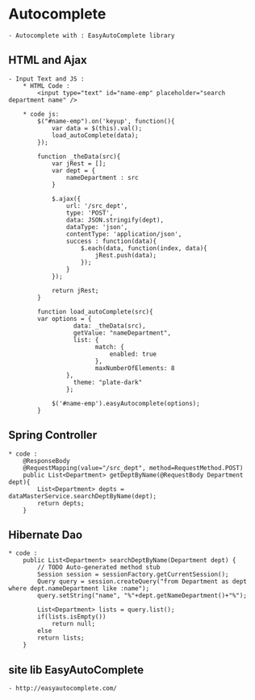 # Autocomplete
	- Autocomplete with : EasyAutoComplete library 

## HTML and Ajax 
	- Input Text and JS :
		* HTML Code : 
			<input type="text" id="name-emp" placeholder="search department name" />
			
		* code js: 
			$("#name-emp").on('keyup', function(){
				var data = $(this).val();
				load_autoComplete(data);
			});
			
			function _theData(src){
				var jRest = [];
				var dept = {
					nameDepartment : src
				}
				
				$.ajax({
					url: '/src_dept',
					type: 'POST',
					data: JSON.stringify(dept),
					dataType: 'json',
					contentType: 'application/json',
					success : function(data){
						$.each(data, function(index, data){
							jRest.push(data);
						});	
					}
				});
				
				return jRest;
			}
			
			function load_autoComplete(src){
			var options = {
					  data: _theData(src),
					  getValue: "nameDepartment",
					  list: {
							match: {
								enabled: true
							},
							maxNumberOfElements: 8
					},
					  theme: "plate-dark"
					};
			
				$('#name-emp').easyAutocomplete(options);
			}

## Spring Controller 
	* code : 
		@ResponseBody
		@RequestMapping(value="/src_dept", method=RequestMethod.POST)
		public List<Department> getDeptByName(@RequestBody Department dept){
			List<Department> depts = dataMasterService.searchDeptByName(dept);
			return depts;
		}
		
## Hibernate Dao
	* code : 
		public List<Department> searchDeptByName(Department dept) {
			// TODO Auto-generated method stub
			Session session = sessionFactory.getCurrentSession();
			Query query = session.createQuery("from Department as dept where dept.nameDepartment like :name");
			query.setString("name", "%"+dept.getNameDepartment()+"%");
			
			List<Department> lists = query.list();
			if(lists.isEmpty())
				return null;
			else
			return lists;
		}


## site lib EasyAutoComplete
	- http://easyautocomplete.com/